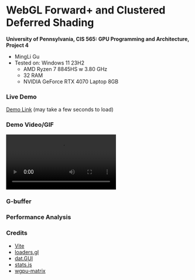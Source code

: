 WebGL Forward+ and Clustered Deferred Shading
======================

**University of Pennsylvania, CIS 565: GPU Programming and Architecture, Project 4**

* MingLi Gu
* Tested on: Windows 11 23H2
  - AMD Ryzen 7 8845HS w 3.80 GHz
  - 32 RAM
  - NVIDIA GeForce RTX 4070 Laptop 8GB

### Live Demo

[Demo Link](https://butteruni.github.io/Project4-WebGPU-Forward-Plus-and-Clustered-Deferred/)  (may take a few seconds to load)

### Demo Video/GIF

![](https://github.com/butteruni/Project4-WebGPU-Forward-Plus-and-Clustered-Deferred/blob/main/img/example.mp4)



### G-buffer



### Performance Analysis







### Credits

- [Vite](https://vitejs.dev/)
- [loaders.gl](https://loaders.gl/)
- [dat.GUI](https://github.com/dataarts/dat.gui)
- [stats.js](https://github.com/mrdoob/stats.js)
- [wgpu-matrix](https://github.com/greggman/wgpu-matrix)
